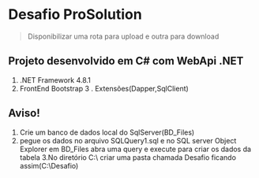 # Desafio ProSolution
> Disponibilizar uma rota para upload e outra para download

## Projeto desenvolvido em C# com WebApi .NET
1.  .NET Framework 4.8.1
2.  FrontEnd Bootstrap
3 . Extensões(Dapper,SqlClient)

## Aviso!
1. Crie um banco de dados local do SqlServer(BD_Files)
2. pegue os dados no arquivo SQLQuery1.sql e no SQL server Object Explorer em BD_Files abra uma query e 
execute para criar os dados da tabela
3.No diretório C:\ criar uma pasta chamada Desafio ficando assim(C:\Desafio)
